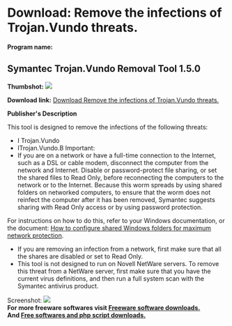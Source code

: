 # Download: Remove the infections of Trojan.Vundo threats.

**Program name:**

## Symantec Trojan.Vundo Removal Tool 1.5.0

  
**Thumbshot:** ![](http://www.freewarefiles.com/screenshot/symantec-vundo_md.gif)   
  
**Download link:** [Download Remove the infections of Trojan.Vundo threats.](http://freesoftwares.boysofts.com/Symantec-TrojanVundo-Removal-Tool_program_16794.html)  
  


**Publisher's Description**  
  


This tool is designed to remove the infections of the following threats: 

  * I Trojan.Vundo 
  * ITrojan.Vundo.B 
Important: 
  * If you are on a network or have a full-time connection to the Internet, such as a DSL or cable modem, disconnect the computer from the network and Internet. Disable or password-protect file sharing, or set the shared files to Read Only, before reconnecting the computers to the network or to the Internet. Because this worm spreads by using shared folders on networked computers, to ensure that the worm does not reinfect the computer after it has been removed, Symantec suggests sharing with Read Only access or by using password protection.   
  
For instructions on how to do this, refer to your Windows documentation, or the document: [How to configure shared Windows folders for maximum network protection](http://service1.symantec.com/SUPPORT/tsgeninfo.nsf/docid/2000091415173339?OpenDocument&src=sec_doc_nam). 
  * If you are removing an infection from a network, first make sure that all the shares are disabled or set to Read Only. 
  * This tool is not designed to run on Novell NetWare servers. To remove this threat from a NetWare server, first make sure that you have the current virus definitions, and then run a full system scan with the Symantec antivirus product. 

  
  
Screenshot: ![](http://www.freewarefiles.com/screenshot/symantec-vundo.gif)   
**For more freeware softwares visit [Freeware software downloads.](http://freesoftwares.boysofts.com/)**   
**And [Free softwares and php script downloads.](http://www.boysofts.com/)**

